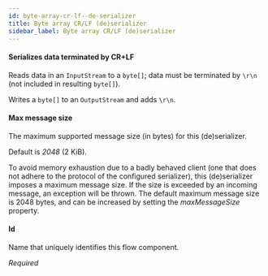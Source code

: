 ```yaml
---
id: byte-array-cr-lf--de-serializer
title: Byte array CR/LF (de)serializer
sidebar_label: Byte array CR/LF (de)serializer
---
```

#### Serializes data terminated by CR+LF
Reads data in an <code>InputStream</code> to a <code>byte[]</code>; data must be terminated by <code>\r\n</code> (not included in resulting <code>byte[]</code>).

Writes a <code>byte[]</code> to an <code>OutputStream</code> and adds <code>\r\n</code>.

#### Max message size
The maximum supported message size (in bytes) for this (de)serializer.

Default is <i>2048</i> (2 KiB).

To avoid memory exhaustion due to a badly behaved client (one that does not adhere to the protocol of the configured serializer), this (de)serializer imposes a maximum message size. If the size is exceeded by an incoming message, an exception will be thrown. The default maximum message size is 2048 bytes, and can be increased by setting the <i>maxMessageSize</i> property.

#### Id
Name that uniquely identifies this flow component.

<i>Required</i>

